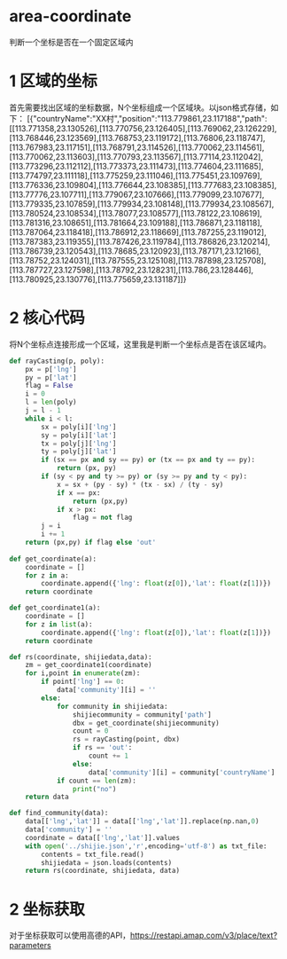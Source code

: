 # area-coordinate
判断一个坐标是否在一个固定区域内

# 1 区域的坐标
首先需要找出区域的坐标数据，N个坐标组成一个区域块。以json格式存储，如下：
[{"countryName":"XX村","position":"113.779861,23.117188","path":[[113.771358,23.130526],[113.770756,23.126405],[113.769062,23.126229],[113.768446,23.123569],[113.768753,23.119172],[113.76806,23.118747],[113.767983,23.117151],[113.768791,23.114526],[113.770062,23.114561],[113.770062,23.113603],[113.770793,23.113567],[113.77114,23.112042],[113.773296,23.112112],[113.773373,23.111473],[113.774604,23.111685],[113.774797,23.111118],[113.775259,23.111046],[113.775451,23.109769],[113.776336,23.109804],[113.776644,23.108385],[113.777683,23.108385],[113.77776,23.107711],[113.779067,23.107666],[113.779099,23.107677],[113.779335,23.107859],[113.779934,23.108148],[113.779934,23.108567],[113.780524,23.108534],[113.78077,23.108577],[113.78122,23.108619],[113.781316,23.108651],[113.781664,23.109188],[113.786871,23.118118],[113.787064,23.118418],[113.786912,23.118669],[113.787255,23.119012],[113.787383,23.119355],[113.787426,23.119784],[113.786826,23.120214],[113.786739,23.120543],[113.78685,23.120923],[113.787171,23.12166],[113.78752,23.124031],[113.787555,23.125108],[113.787898,23.125708],[113.787727,23.127598],[113.78792,23.128231],[113.786,23.128446],[113.780925,23.130776],[113.775659,23.131187]]}

# 2 核心代码
将N个坐标点连接形成一个区域，这里我是判断一个坐标点是否在该区域内。

```python
def rayCasting(p, poly):
    px = p['lng']
    py = p['lat']
    flag = False 
    i = 0
    l = len(poly)
    j = l - 1
    while i < l:
        sx = poly[i]['lng']
        sy = poly[i]['lat']
        tx = poly[j]['lng']
        ty = poly[j]['lat']
        if (sx == px and sy == py) or (tx == px and ty == py):
            return (px, py)
        if (sy < py and ty >= py) or (sy >= py and ty < py):
            x = sx + (py - sy) * (tx - sx) / (ty - sy)
            if x == px:
                return (px,py)
            if x > px:
                flag = not flag
        j = i
        i += 1
    return (px,py) if flag else 'out'
 
def get_coordinate(a):
    coordinate = []
    for z in a:
        coordinate.append({'lng': float(z[0]),'lat': float(z[1])})
    return coordinate

def get_coordinate1(a):
    coordinate = []
    for z in list(a):
        coordinate.append({'lng': float(z[0]),'lat': float(z[1])})
    return coordinate

def rs(coordinate, shijiedata,data):
    zm = get_coordinate1(coordinate)
    for i,point in enumerate(zm): 
        if point['lng'] == 0:
            data['community'][i] = ''
        else:
            for community in shijiedata:
                shijiecommunity = community['path']   
                dbx = get_coordinate(shijiecommunity)
                count = 0    
                rs = rayCasting(point, dbx)
                if rs == 'out':
                    count += 1
                else:
                    data['community'][i] = community['countryName']
            if count == len(zm):
                print("no")
    return data

def find_community(data):
    data[['lng','lat']] = data[['lng','lat']].replace(np.nan,0)
    data['community'] = ''
    coordinate = data[['lng','lat']].values
    with open('../shijie.json','r',encoding='utf-8') as txt_file:
        contents = txt_file.read()
        shijiedata = json.loads(contents)       
    return rs(coordinate, shijiedata, data)
```

# 2 坐标获取
对于坐标获取可以使用高德的API，https://restapi.amap.com/v3/place/text?parameters

